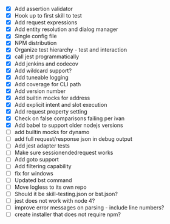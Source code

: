 - [X] Add assertion validator
- [X] Hook up to first skill to test
- [X] Add request expressions
- [X] Add entity resolution and dialog manager
- [X] Single config file
- [X] NPM distribution
- [X] Organize test hierarchy - test and interaction
- [X] call jest programmatically
- [X] Add jenkins and codecov
- [X] Add wildcard support?
- [X] Add tuneable logging
- [X] Add coverage for CLI path
- [X] Add version number
- [X] Add builtin mocks for address
- [X] Add explicit intent and slot execution
- [X] Add request property setting
- [X] Check on false comparisons failing per ivan
- [X] Add babel to support older nodejs versions
- [ ] add builtin mocks for dynamo
- [ ] add full request/response json in debug output
- [ ] Add jest adapter tests
- [ ] Make sure sessionendedrequest works
- [ ] Add goto support
- [ ] Add filtering capability
- [ ] fix for windows
- [ ] Updated bst command
- [ ] Move logless to its own repo
- [ ] Should it be skill-testing.json or bst.json?
- [ ] jest does not work with node 4?
- [ ] improve error messages on parsing - include line numbers?
- [ ] create installer that does not require npm?
